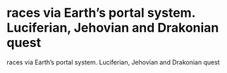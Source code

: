 # races via Earth’s portal system. Luciferian, Jehovian and Drakonian quest

races via Earth’s portal system. Luciferian, Jehovian and Drakonian quest